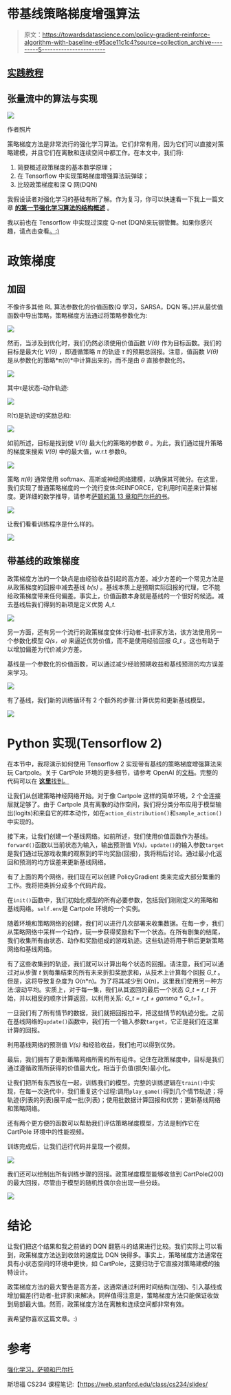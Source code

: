 # 带基线策略梯度增强算法

> 原文：<https://towardsdatascience.com/policy-gradient-reinforce-algorithm-with-baseline-e95ace11c1c4?source=collection_archive---------5----------------------->

## [实践教程](https://towardsdatascience.com/tagged/hands-on-tutorials)

## 张量流中的算法与实现

![](img/643d5ba7825f988fe4f328369ee4a860.png)

作者照片

策略梯度方法是非常流行的强化学习算法。它们非常有用，因为它们可以直接对策略建模，并且它们在离散和连续空间中都工作。在本文中，我们将:

1.  简要概述政策梯度的基本数学原理；
2.  在 Tensorflow 中实现策略梯度增强算法玩弹球；
3.  比较政策梯度和深 Q 网(DQN)

我假设读者对强化学习的基础有所了解。作为复习，你可以快速看一下我上一篇文章 [**的第一节强化学习算法的结构概述**](/an-overview-of-classic-reinforcement-learning-algorithms-part-1-f79c8b87e5af) 。

我以前也在 Tensorflow 中实现过深度 Q-net (DQN)来玩钢管舞。如果你感兴趣，请点击查看[。:)](/deep-reinforcement-learning-build-a-deep-q-network-dqn-to-play-cartpole-with-tensorflow-2-and-gym-8e105744b998)

# 政策梯度

## 加固

不像许多其他 RL 算法参数化的价值函数(Q 学习，SARSA，DQN 等。)并从最优值函数中导出策略，策略梯度方法通过将策略参数化为:

![](img/aa8a426f5922122606f7ba6132e53948.png)

然而，当涉及到优化时，我们仍然必须使用价值函数 *V(θ)* 作为目标函数。我们的目标是最大化 *V(θ)* ，即遵循策略 *π* 的轨迹 *τ* 的预期总回报。注意，值函数 *V(θ)* 是从参数化的策略*π(θ)*中计算出来的，而不是由 *θ* 直接参数化的。

![](img/79d444a751fc692dff9a1b470a12455e.png)

其中τ是状态-动作轨迹:

![](img/7cd0bba43b18aaddf1ddcb4f51679a0e.png)

R(τ)是轨迹τ的奖励总和:

![](img/bbe90f8b7eddc6cd83e56781f6ef7a0b.png)

如前所述，目标是找到使 *V(θ)* 最大化的策略的参数 *θ* 。为此，我们通过提升策略的梯度来搜索 *V(θ)* 中的最大值，w.r.t 参数θ。

![](img/a9021ed8605d1743d9651e3c97f3be6d.png)

策略 *π(θ)* 通常使用 softmax、高斯或神经网络建模，以确保其可微分。在这里，我们实现了普通策略梯度的一个流行变体:REINFORCE，它利用时间差来计算梯度。更详细的数学推导，请参考[萨顿的第 13 章和巴尔托的书](http://incompleteideas.net/book/RLbook2018.pdf)。

![](img/0b68f1a7d4b04c36be25b9502827ca15.png)

让我们看看训练程序是什么样的。

![](img/e07f137518c4c5357bb59905143a58b2.png)

## 带基线的政策梯度

政策梯度方法的一个缺点是由经验收益引起的高方差。减少方差的一个常见方法是从政策梯度的回报中减去基线 *b(s)* 。基线本质上是预期实际回报的代理，它不能给政策梯度带来任何偏差。事实上，价值函数本身就是基线的一个很好的候选。减去基线后我们得到的新项是定义优势 *A_t.*

![](img/42da863dc8d8dff0fc5d4d37529afe8c.png)

另一方面，还有另一个流行的政策梯度变体:行动者-批评家方法，该方法使用另一个参数化模型 *Q(s，a)* 来逼近优势价值，而不是使用经验回报 *G_t* 。这也有助于以增加偏差为代价减少方差。

基线是一个参数化的价值函数，可以通过减少经验预期收益和基线预测的均方误差来学习。

![](img/627c8eaf7e0e93d58d7e6b58ffafe1e6.png)

有了基线，我们新的训练循环有 2 个额外的步骤:计算优势和更新基线模型。

![](img/75316af7a20351aa0c3a284f0828e4f3.png)

# **Python 实现(Tensorflow 2)**

在本节中，我将演示如何使用 Tensorflow 2 实现带有基线的策略梯度增强算法来玩 Cartpole。关于 CartPole 环境的更多细节，请参考 OpenAI 的[文档](https://gym.openai.com/envs/CartPole-v0/)。完整的代码可以在 [**这里**找到。](https://github.com/VXU1230/Medium-Tutorials/tree/master/policy_gradient)

让我们从创建策略神经网络开始。对于像 Cartpole 这样的简单环境，2 个全连接层就足够了。由于 Cartpole 具有离散的动作空间，我们将分类分布应用于模型输出(logits)和来自它的样本动作，如在`action_distribution()`和`sample_action()`中实现的。

接下来，让我们创建一个基线网络。如前所述，我们使用价值函数作为基线。`forward()`函数以当前状态为输入，输出预测值 *V(s)。*`update()`的输入参数`target`是我们通过玩游戏收集的观察到的平均奖励(回报)，我将稍后讨论。通过最小化返回和预测的均方误差来更新基线网络。

有了上面的两个网络，我们现在可以创建 PolicyGradient 类来完成大部分繁重的工作。我将把类拆分成多个代码片段。

在`init()`函数中，我们初始化模型的所有必要参数，包括我们刚刚定义的策略和基线网络。`self.env`是 Cartpole 环境的一个实例。

随着环境和策略网络的创建，我们可以进行几次部署来收集数据。在每一步，我们从策略网络中采样一个动作，玩一步获得奖励和下一个状态。在所有剧集的结尾，我们收集所有由状态、动作和奖励组成的游戏轨迹。这些轨迹将用于稍后更新策略网络和基线网络。

有了这些收集到的轨迹，我们就可以计算出每个状态的回报。请注意，我们可以通过对从步骤 *t* 到每集结束的所有未来折扣奖励求和，从技术上计算每个回报 *G_t* 。但是，这将导致复杂度为 O(n*n)。为了将其减少到 O(n)，这里我们使用另一种方法:滚动平均。实质上，对于每一集，我们从其返回的最后一个状态 *G_t = r_t* 开始，并以相反的顺序计算返回，以利用关系: *G_t = r_t + gamma * G_t+1* 。

一旦我们有了所有情节的数据，我们就把回报拉平，把这些情节的轨迹分批。之前在基线网络的`update()`函数中，我们有一个输入参数`target`，它正是我们在这里计算的回报。

利用基线网络的预测值 *V(s)* 和经验收益，我们也可以得到优势。

最后，我们拥有了更新策略网络所需的所有组件。记住在政策梯度中，目标是我们通过遵循政策所获得的价值最大化，相当于负值(损失)最小化。

让我们把所有东西放在一起，训练我们的模型。完整的训练逻辑在`train()`中实现，在每一次迭代中，我们重复这个过程:调用`play_game()`得到几个情节轨迹；将轨迹(列表的列表)展平成一批(列表)；使用批数据计算回报和优势；更新基线网络和策略网络。

还有两个更方便的函数可以帮助我们评估策略梯度模型，方法是制作它在 CartPole 环境中的性能视频。

训练完成后，让我们运行代码并呈现一个视频。

![](img/1eeead51d51e082fa2b8bb88f875472c.png)

我们还可以绘制出所有训练步骤的回报。政策梯度模型能够收敛到 CartPole(200)的最大回报，尽管由于模型的随机性偶尔会出现一些分歧。

![](img/f81f31f582a315e6fb41cb5e3565a108.png)

# **结论**

让我们把这个结果和我之前做的 DQN 翻筋斗的结果进行比较。我们实际上可以看到，政策梯度方法达到收敛的速度比 DQN 快得多。事实上，策略梯度方法通常在具有小状态空间的环境中更快，如 CartPole，这要归功于它直接对策略建模的独特设计。

政策梯度方法的最大警告是高方差，这通常通过利用时间结构(加强)、引入基线或增加偏差(行动者-批评家)来解决。同样值得注意是，策略梯度方法只能保证收敛到局部最大值。然而，政策梯度方法在离散和连续空间都非常有效。

我希望你喜欢这篇文章。:)

# 参考

[强化学习，萨顿和巴尔托](http://incompleteideas.net/book/RLbook2018.pdf)

斯坦福 CS234 课程笔记:【https://web.stanford.edu/class/cs234/slides/ 